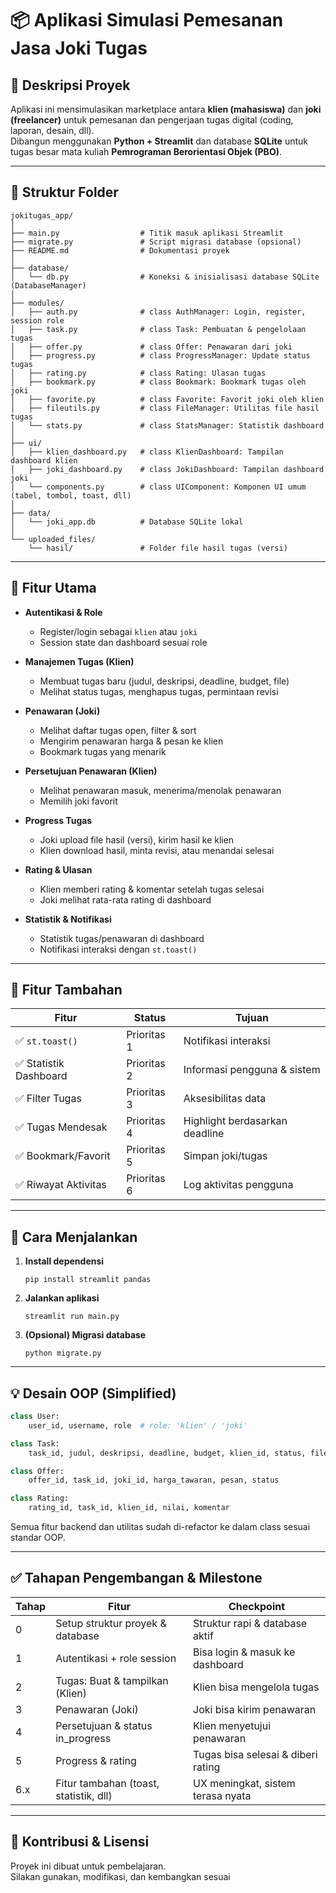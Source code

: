 # 📦 Aplikasi Simulasi Pemesanan Jasa Joki Tugas

## 🎯 Deskripsi Proyek
Aplikasi ini mensimulasikan marketplace antara **klien (mahasiswa)** dan **joki (freelancer)** untuk pemesanan dan pengerjaan tugas digital (coding, laporan, desain, dll).  
Dibangun menggunakan **Python + Streamlit** dan database **SQLite** untuk tugas besar mata kuliah **Pemrograman Berorientasi Objek (PBO)**.

---

## 📁 Struktur Folder

```
jokitugas_app/
│
├── main.py                  # Titik masuk aplikasi Streamlit
├── migrate.py               # Script migrasi database (opsional)
├── README.md                # Dokumentasi proyek
│
├── database/
│   └── db.py                # Koneksi & inisialisasi database SQLite (DatabaseManager)
│
├── modules/
│   ├── auth.py              # class AuthManager: Login, register, session role
│   ├── task.py              # class Task: Pembuatan & pengelolaan tugas
│   ├── offer.py             # class Offer: Penawaran dari joki
│   ├── progress.py          # class ProgressManager: Update status tugas
│   ├── rating.py            # class Rating: Ulasan tugas
│   ├── bookmark.py          # class Bookmark: Bookmark tugas oleh joki
│   ├── favorite.py          # class Favorite: Favorit joki oleh klien
│   ├── fileutils.py         # class FileManager: Utilitas file hasil tugas
│   └── stats.py             # class StatsManager: Statistik dashboard
│
├── ui/
│   ├── klien_dashboard.py   # class KlienDashboard: Tampilan dashboard klien
│   ├── joki_dashboard.py    # class JokiDashboard: Tampilan dashboard joki
│   └── components.py        # class UIComponent: Komponen UI umum (tabel, tombol, toast, dll)
│
├── data/
│   └── joki_app.db          # Database SQLite lokal
│
└── uploaded_files/
    └── hasil/               # Folder file hasil tugas (versi)
```

---

## 🧱 Fitur Utama

- **Autentikasi & Role**
  - Register/login sebagai `klien` atau `joki`
  - Session state dan dashboard sesuai role

- **Manajemen Tugas (Klien)**
  - Membuat tugas baru (judul, deskripsi, deadline, budget, file)
  - Melihat status tugas, menghapus tugas, permintaan revisi

- **Penawaran (Joki)**
  - Melihat daftar tugas open, filter & sort
  - Mengirim penawaran harga & pesan ke klien
  - Bookmark tugas yang menarik

- **Persetujuan Penawaran (Klien)**
  - Melihat penawaran masuk, menerima/menolak penawaran
  - Memilih joki favorit

- **Progress Tugas**
  - Joki upload file hasil (versi), kirim hasil ke klien
  - Klien download hasil, minta revisi, atau menandai selesai

- **Rating & Ulasan**
  - Klien memberi rating & komentar setelah tugas selesai
  - Joki melihat rata-rata rating di dashboard

- **Statistik & Notifikasi**
  - Statistik tugas/penawaran di dashboard
  - Notifikasi interaksi dengan `st.toast()`

---

## 🌟 Fitur Tambahan

| Fitur                  | Status       | Tujuan                        |
|------------------------|--------------|-------------------------------|
| ✅ `st.toast()`        | Prioritas 1  | Notifikasi interaksi          |
| ✅ Statistik Dashboard | Prioritas 2  | Informasi pengguna & sistem   |
| ✅ Filter Tugas        | Prioritas 3  | Aksesibilitas data            |
| ✅ Tugas Mendesak      | Prioritas 4  | Highlight berdasarkan deadline|
| ✅ Bookmark/Favorit    | Prioritas 5  | Simpan joki/tugas             |
| ✅ Riwayat Aktivitas   | Prioritas 6  | Log aktivitas pengguna        |

---

## 🚀 Cara Menjalankan

1. **Install dependensi**
   ```
   pip install streamlit pandas
   ```

2. **Jalankan aplikasi**
   ```
   streamlit run main.py
   ```

3. **(Opsional) Migrasi database**
   ```
   python migrate.py
   ```

---

## 💡 Desain OOP (Simplified)

```python
class User:
    user_id, username, role  # role: 'klien' / 'joki'

class Task:
    task_id, judul, deskripsi, deadline, budget, klien_id, status, file_path

class Offer:
    offer_id, task_id, joki_id, harga_tawaran, pesan, status

class Rating:
    rating_id, task_id, klien_id, nilai, komentar
```

Semua fitur backend dan utilitas sudah di-refactor ke dalam class sesuai standar OOP.

---

## ✅ Tahapan Pengembangan & Milestone

| Tahap | Fitur                                    | Checkpoint                        |
|-------|------------------------------------------|-----------------------------------|
| 0     | Setup struktur proyek & database         | Struktur rapi & database aktif    |
| 1     | Autentikasi + role session               | Bisa login & masuk ke dashboard   |
| 2     | Tugas: Buat & tampilkan (Klien)          | Klien bisa mengelola tugas        |
| 3     | Penawaran (Joki)                         | Joki bisa kirim penawaran         |
| 4     | Persetujuan & status in_progress         | Klien menyetujui penawaran        |
| 5     | Progress & rating                        | Tugas bisa selesai & diberi rating|
| 6.x   | Fitur tambahan (toast, statistik, dll)   | UX meningkat, sistem terasa nyata |

---

## 🙏 Kontribusi & Lisensi

Proyek ini dibuat untuk pembelajaran.  
Silakan gunakan, modifikasi, dan kembangkan sesuai